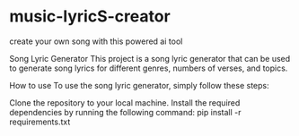 # music-lyricS-creator
create your own song with this powered ai tool

Song Lyric Generator
This project is a song lyric generator that can be used to generate song lyrics for different genres, numbers of verses, and topics.

How to use
To use the song lyric generator, simply follow these steps:

Clone the repository to your local machine.
Install the required dependencies by running the following command:
pip install -r requirements.txt
